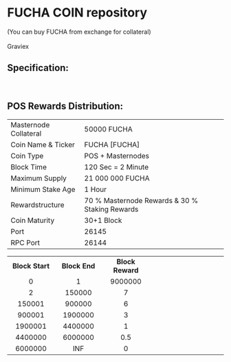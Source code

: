 <h1>FUCHA COIN repository</h1>

<p>

(You can buy FUCHA from exchange for collateral) <br>
<br>  Graviex<br>


<h2><strong>Specification:</strong></h2>
<table>
<tbody>
<tr>
<td>Masternode Collateral</td>
<td>50000 FUCHA</td>
</tr>
<tr>
<td>Coin Name & Ticker</td>
<td>FUCHA [FUCHA]</td>
</tr>
<tr>
<td>Coin Type</td>
<td>POS + Masternodes</td>
</tr>
<tr>
<td>Block Time</td>
<td>120 Sec  = 2 Minute</td>
</tr>
<tr>
<td>Maximum Supply</td>
<td>21 000 000 FUCHA</td>
</tr>
<tr>
<td>Minimum Stake Age</td>
<td>1 Hour</td>
</tr>
<tr>
<td>Rewardstructure</td>
<td>70 % Masternode Rewards & 30 % Staking Rewards</td>
</tr>
<tr>
<td>Coin Maturity</td>
<td>30+1 Block</td>
</tr>
<tr>
<td>Port</td>
<td>26145</td>
</tr>
<tr>
<td>RPC Port</td>
<td>26144</td>
</tr>


  
<br>
<h2><strong>POS Rewards Distribution:</strong></h2>
<table border="0" width="600" cellspacing="2" cellpadding="2"><colgroup><col width="26" /><col width="106" /><col width="98" /><col width="126" /><col width="130" /><col width="118" /></colgroup>
<tbody>
<tr>
<td class="xl65" style="width: 120px; text-align: center;"><strong>Block Start</strong></td>
<td class="xl65" style="width: 120px; text-align: center;"><strong>Block End</strong></td>
<td class="xl65" style="width: 120px; text-align: center;"><strong>Block Reward</strong></td>
</tr>
<tr>
<td class="xl65" style="width: 120px; text-align: center;">0</td>
<td class="xl65" style="width: 120px; text-align: center;">1</td>
<td class="xl65" style="width: 120px; text-align: center;">9000000</td>
</tr>
<tr>
<td class="xl65" style="width: 120px; text-align: center;">2</td>
<td class="xl65" style="width: 120px; text-align: center;">150000</td>
<td class="xl65" style="width: 120px; text-align: center;">7</td>
</tr>
<tr>
<td class="xl65" style="width: 120px; text-align: center;">150001</td>
<td class="xl65" style="width: 120px; text-align: center;">900000</td>
<td class="xl65" style="width: 120px; text-align: center;">6</td>
</tr>
<tr>
<td class="xl65" style="width: 120px; text-align: center;">900001</td>
<td class="xl65" style="width: 120px; text-align: center;">1900000</td>
<td class="xl65" style="width: 120px; text-align: center;">3</td>
</tr>
<tr>
<td class="xl65" style="width: 120px; text-align: center;">1900001</td>
<td class="xl65" style="width: 120px; text-align: center;">4400000</td>
<td class="xl65" style="width: 120px; text-align: center;">1</td>
</tr>
<tr>
<td class="xl65" style="width: 120px; text-align: center;">4400000</td>
<td class="xl65" style="width: 120px; text-align: center;">6000000</td>
<td class="xl65" style="width: 120px; text-align: center;">0.5</td>
</tr>
<tr>
<td class="xl65" style="width: 120px; text-align: center;">6000000</td>
<td class="xl65" style="width: 120px; text-align: center;">INF</td>
<td class="xl65" style="width: 120px; text-align: center;">0</td>
</tr>
</tbody>
</table>
